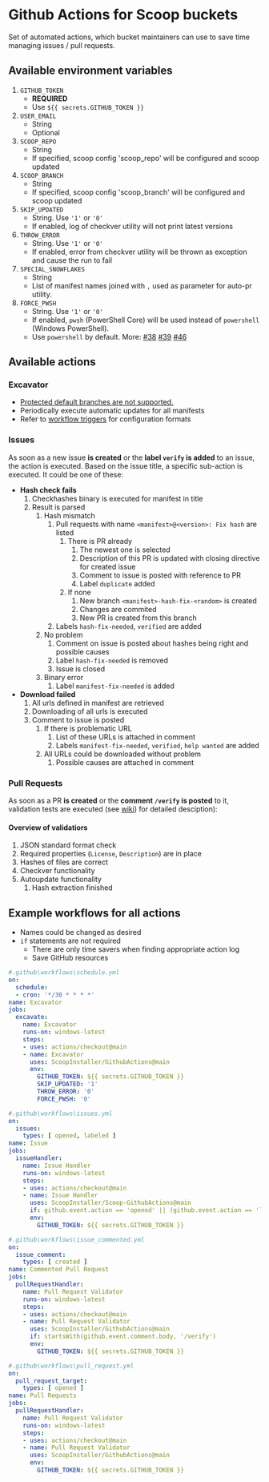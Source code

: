 # Github Actions for Scoop buckets

Set of automated actions, which bucket maintainers can use to save time managing issues / pull requests.

## Available environment variables

1. `GITHUB_TOKEN`
    - **REQUIRED**
    - Use `${{ secrets.GITHUB_TOKEN }}`
1. `USER_EMAIL`
    - String
    - Optional
1. `SCOOP_REPO`
    - String
    - If specified, scoop config 'scoop_repo' will be configured and scoop updated
1. `SCOOP_BRANCH`
    - String
    - If specified, scoop config 'scoop_branch' will be configured and scoop updated
1. `SKIP_UPDATED`
    - String. Use `'1'` or `'0'`
    - If enabled, log of checkver utility will not print latest versions
1. `THROW_ERROR`
    - String. Use `'1'` or `'0'`
    - If enabled, error from checkver utility will be thrown as exception and cause the run to fail
1. `SPECIAL_SNOWFLAKES`
    - String
    - List of manifest names joined with `,` used as parameter for auto-pr utility.
1. `FORCE_PWSH`
    - String. Use `'1'` or `'0'`
    - If enabled, `pwsh` (PowerShell Core) will be used instead of `powershell` (Windows PowerShell).
    - Use `powershell` by default. More: [#38](https://github.com/ScoopInstaller/GithubActions/pull/38) [#39](https://github.com/ScoopInstaller/GithubActions/pull/39) [#46](https://github.com/ScoopInstaller/GithubActions/pull/46)

## Available actions

### Excavator

- [Protected default branches are not supported.](https://github.community/t5/GitHub-Actions/How-to-push-to-protected-branches-in-a-GitHub-Action/m-p/30710/highlight/true#M526)
- Periodically execute automatic updates for all manifests
- Refer to [workflow triggers](https://help.github.com/en/articles/events-that-trigger-workflows#scheduled-events) for configuration formats

### Issues

As soon as a new issue **is created** or the **label `verify` is added** to an issue, the action is executed.
Based on the issue title, a specific sub-action is executed.
It could be one of these:

- **Hash check fails**
    1. Checkhashes binary is executed for manifest in title
    1. Result is parsed
        1. Hash mismatch
            1. Pull requests with name `<manifest>@<version>: Fix hash` are listed
                1. There is PR already
                    1. The newest one is selected
                    1. Description of this PR is updated with closing directive for created issue
                    1. Comment to issue is posted with reference to PR
                    1. Label `duplicate` added
                1. If none
                    1. New branch `<manifest>-hash-fix-<random>` is created
                    1. Changes are commited
                    1. New PR is created from this branch
            1. Labels `hash-fix-needed`, `verified` are added
        1. No problem
            1. Comment on issue is posted about hashes being right and possible causes
            1. Label `hash-fix-needed` is removed
            1. Issue is closed
        1. Binary error
            1. Label `manifest-fix-needed` is added
- **Download failed**
    1. All urls defined in manifest are retrieved
    1. Downloading of all urls is executed
    1. Comment to issue is posted
        1. If there is problematic URL
            1. List of these URLs is attached in comment
            1. Labels `manifest-fix-needed`, `verified`, `help wanted` are added
        1. All URLs could be downloaded without problem
            1. Possible causes are attached in comment

### Pull Requests

As soon as a PR **is created** or the **comment `/verify` is posted** to it, validation tests are executed (see [wiki](https://github.com/ScoopInstaller/GithubActions/wiki/Pull-Request-Checks)) for detailed desciption):

#### Overview of validatiors

1. JSON standard format check
1. Required properties (`License`, `Description`) are in place
1. Hashes of files are correct
1. Checkver functionality
1. Autoupdate functionality
    1. Hash extraction finished

## Example workflows for all actions

- Names could be changed as desired
- `if` statements are not required
    - There are only time savers when finding appropriate action log
    - Save GitHub resources

```yml
#.github\workflows\schedule.yml
on:
  schedule:
  - cron: '*/30 * * * *'
name: Excavator
jobs:
  excavate:
    name: Excavator
    runs-on: windows-latest
    steps:
    - uses: actions/checkout@main
    - name: Excavator
      uses: ScoopInstaller/GithubActions@main
      env:
        GITHUB_TOKEN: ${{ secrets.GITHUB_TOKEN }}
        SKIP_UPDATED: '1'
        THROW_ERROR: '0'
        FORCE_PWSH: '0'

#.github\workflows\issues.yml
on:
  issues:
    types: [ opened, labeled ]
name: Issue
jobs:
  issueHandler:
    name: Issue Handler
    runs-on: windows-latest
    steps:
    - uses: actions/checkout@main
    - name: Issue Handler
      uses: ScoopInstaller/Scoop-GithubActions@main
      if: github.event.action == 'opened' || (github.event.action == 'labeled' && contains(github.event.issue.labels.*.name, 'verify'))
      env:
        GITHUB_TOKEN: ${{ secrets.GITHUB_TOKEN }}

#.github\workflows\issue_commented.yml
on:
  issue_comment:
    types: [ created ]
name: Commented Pull Request
jobs:
  pullRequestHandler:
    name: Pull Request Validator
    runs-on: windows-latest
    steps:
    - uses: actions/checkout@main
    - name: Pull Request Validator
      uses: ScoopInstaller/GithubActions@main
      if: startsWith(github.event.comment.body, '/verify')
      env:
        GITHUB_TOKEN: ${{ secrets.GITHUB_TOKEN }}

#.github\workflows\pull_request.yml
on:
  pull_request_target:
    types: [ opened ]
name: Pull Requests
jobs:
  pullRequestHandler:
    name: Pull Request Validator
    runs-on: windows-latest
    steps:
    - uses: actions/checkout@main
    - name: Pull Request Validator
      uses: ScoopInstaller/GithubActions@main
      env:
        GITHUB_TOKEN: ${{ secrets.GITHUB_TOKEN }}
```
